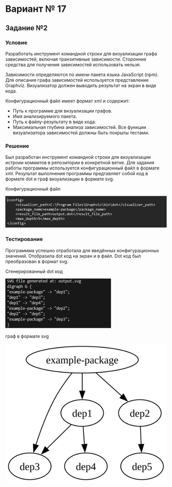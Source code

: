 # Вариант № 17
## Задание №2
### Условие
Разработать инструмент командной строки для визуализации графа
зависимостей, включая транзитивные зависимости. Сторонние средства для
получения зависимостей использовать нельзя.

Зависимости определяются по имени пакета языка JavaScript (npm). Для
описания графа зависимостей используется представление Graphviz.
Визуализатор должен выводить результат на экран в виде кода.

Конфигурационный файл имеет формат xml и содержит:
- Путь к программе для визуализации графов.
- Имя анализируемого пакета.
- Путь к файлу-результату в виде кода.
- Максимальная глубина анализа зависимостей.
Все функции визуализатора зависимостей должны быть покрыты тестами.

### Решение

Был разработан инструмент командной строки для визуализации истроии коммитов в репозитории в конкретной ветке.
Для задания работы программы используется конфигурационный файл в формате xml.
Результат выполнения программы предтавляет собой код в формате dot и граф визуализации в формате svg.

Конфигурационный файл

![Конфигурационный файл](./img/image2.png)


### Тестирование

Программма успешно отработала для введённых конфигурационных значений. Отобразила dot код на экран и в файл.
Dot код был преобразован в формат svg.

Сгенерированный dot код

![Сгенерированный dot код](./img/image.png)


граф в формате svg

![Часть графа в формате svg](./output.svg)
